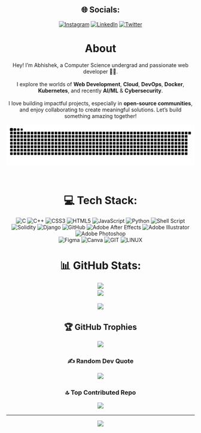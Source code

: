<div align="center">

## 🌐 Socials:
[![Instagram](https://img.shields.io/badge/Instagram-%23E4405F.svg?logo=Instagram&logoColor=white)](https://www.instagram.com/abhi_fv/) 
[![LinkedIn](https://img.shields.io/badge/LinkedIn-%230077B5.svg?logo=linkedin&logoColor=white)](https://www.linkedin.com/in/abhishek-kumar-831056237/) 
[![Twitter](https://img.shields.io/badge/Twitter-%231DA1F2.svg?logo=Twitter&logoColor=white)](https://x.com/Abhishe79827496) 

<h1> About </h1> 
    
<p>
  Hey! I’m Abhishek, a Computer Science undergrad and passionate web developer 👨‍💻. <br><br>
  I explore the worlds of <strong>Web Development</strong>, <strong>Cloud</strong>, <strong>DevOps</strong>, <strong>Docker</strong>, <strong>Kubernetes</strong>, and recently <strong>AI/ML</strong> & <strong>Cybersecurity</strong>. <br><br>
  I love building impactful projects, especially in <strong>open-source communities</strong>, and enjoy collaborating to create meaningful solutions. Let’s build something amazing together!
</p>


![𝙶𝚒𝚝𝚑𝚞𝚋 𝙲𝚘𝚗𝚝𝚛𝚒𝚋𝚞𝚝𝚒𝚘𝚗 𝙶𝚛𝚊𝚙𝚑](/contributiongrid.svg)

<br/>

# 💻 Tech Stack:
![C](https://img.shields.io/badge/c-%2300599C.svg?style=for-the-badge&logo=c&logoColor=white) 
![C++](https://img.shields.io/badge/c++-%2300599C.svg?style=for-the-badge&logo=c%2B%2B&logoColor=white) 
![CSS3](https://img.shields.io/badge/css3-%231572B6.svg?style=for-the-badge&logo=css3&logoColor=white) 
![HTML5](https://img.shields.io/badge/html5-%23E34F26.svg?style=for-the-badge&logo=html5&logoColor=white) 
![JavaScript](https://img.shields.io/badge/javascript-%23323330.svg?style=for-the-badge&logo=javascript&logoColor=%23F7DF1E) 
![Python](https://img.shields.io/badge/python-3670A0?style=for-the-badge&logo=python&logoColor=ffdd54) 
![Shell Script](https://img.shields.io/badge/shell_script-%23121011.svg?style=for-the-badge&logo=gnu-bash&logoColor=white) 
![Solidity](https://img.shields.io/badge/Solidity-%23363636.svg?style=for-the-badge&logo=solidity&logoColor=white) 
![Django](https://img.shields.io/badge/django-%23092E20.svg?style=for-the-badge&logo=django&logoColor=white) 
![GitHub](https://img.shields.io/badge/GitHub-%23121011.svg?style=for-the-badge&logo=github&logoColor=white) 
![Adobe After Effects](https://img.shields.io/badge/Adobe%20After%20Effects-9999FF.svg?style=for-the-badge&logo=Adobe%20After%20Effects&logoColor=white) 
![Adobe Illustrator](https://img.shields.io/badge/adobeillustrator-%23FF9A00.svg?style=for-the-badge&logo=adobeillustrator&logoColor=white) 
![Adobe Photoshop](https://img.shields.io/badge/adobephotoshop-%2331A8FF.svg?style=for-the-badge&logo=adobephotoshop&logoColor=white) 	
![Figma](https://img.shields.io/badge/figma-%23F24E1E.svg?style=for-the-badge&logo=figma&logoColor=white) 
![Canva](https://img.shields.io/badge/Canva-%2300C4CC.svg?style=for-the-badge&logo=Canva&logoColor=white) 
![GIT](https://img.shields.io/badge/Git-fc6d26?style=for-the-badge&logo=git&logoColor=white) 
![LINUX](https://img.shields.io/badge/Linux-FCC624?style=for-the-badge&logo=linux&logoColor=black)

# 📊 GitHub Stats:
![](https://github-readme-stats.vercel.app/api?username=abhishek764&theme=chartreuse-dark&hide_border=false&include_all_commits=true&count_private=true)  
![](https://github-readme-streak-stats.herokuapp.com/?user=abhishek764&theme=chartreuse-dark&hide_border=false)<br/>  
![](https://github-readme-stats.vercel.app/api/top-langs/?username=abhishek764&theme=chartreuse-dark&hide_border=false&include_all_commits=true&count_private=true&layout=compact)

## 🏆 GitHub Trophies
![](https://github-profile-trophy.vercel.app/?username=abhishek764&theme=radical&no-frame=false&no-bg=false&margin-w=4)

### ✍️ Random Dev Quote
![](https://quotes-github-readme.vercel.app/api?type=horizontal&theme=merko)

### 🔝 Top Contributed Repo
![](https://github-contributor-stats.vercel.app/api?username=abhishek764&limit=5&theme=dark&combine_all_yearly_contributions=true)

---
[![](https://visitcount.itsvg.in/api?id=abhishek764&icon=0&color=3)](https://visitcount.itsvg.in)

<!-- Proudly created with GPRM ( https://gprm.itsvg.in ) -->

</div>
